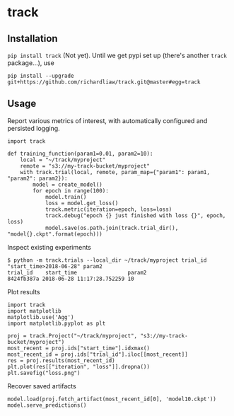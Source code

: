 # track

## Installation

`pip install track` (Not yet). Until we get pypi set up (there's another `track` package...), use

```
pip install --upgrade git+https://github.com/richardliaw/track.git@master#egg=track
```

## Usage

Report various metrics of interest, with automatically configured and persisted logging.

```
import track 

def training_function(param1=0.01, param2=10):
    local = "~/track/myproject"
    remote = "s3://my-track-bucket/myproject"
    with track.trial(local, remote, param_map={"param1": param1, "param2": param2}):
        model = create_model()
        for epoch in range(100):
            model.train()
            loss = model.get_loss()
            track.metric(iteration=epoch, loss=loss)
            track.debug("epoch {} just finished with loss {}", epoch, loss)
            model.save(os.path.join(track.trial_dir(), "model{}.ckpt".format(epoch)))
```
        
Inspect existing experiments

```
$ python -m track.trials --local_dir ~/track/myproject trial_id "start_time>2018-06-28" param2
trial_id    start_time                param2
8424fb387a 2018-06-28 11:17:28.752259 10
```

Plot results

```
import track
import matplotlib
matplotlib.use('Agg')
import matplotlib.pyplot as plt

proj = track.Project("~/track/myproject", "s3://my-track-bucket/myproject")
most_recent = proj.ids["start_time"].idxmax()
most_recent_id = proj.ids["trial_id"].iloc[[most_recent]]
res = proj.results(most_recent_id)
plt.plot(res[["iteration", "loss"]].dropna())
plt.savefig("loss.png")
```

Recover saved artifacts

```
model.load(proj.fetch_artifact(most_recent_id[0], 'model10.ckpt'))
model.serve_predictions()
```
